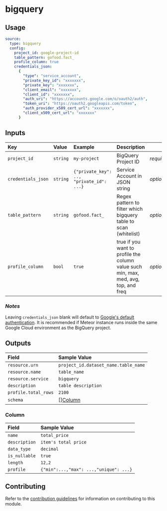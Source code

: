 # bigquery

## Usage

```yaml
source:
  type: bigquery
  config:
    project_id: google-project-id
    table_pattern: gofood.fact_
    profile_column: true
    credentials_json:
      {
        "type": "service_account",
        "private_key_id": "xxxxxxx",
        "private_key": "xxxxxxx",
        "client_email": "xxxxxxx",
        "client_id": "xxxxxxx",
        "auth_uri": "https://accounts.google.com/o/oauth2/auth",
        "token_uri": "https://oauth2.googleapis.com/token",
        "auth_provider_x509_cert_url": "xxxxxxx",
        "client_x509_cert_url": "xxxxxxx"
      }
```

## Inputs

| Key | Value | Example | Description |    |
| :-- | :---- | :------ | :---------- | :- |
| `project_id` | `string` | `my-project` | BigQuery Project ID | *required* |
| `credentials_json` | `string` | `{"private_key": .., "private_id": ...}` | Service Account in JSON string | *optional* |
| `table_pattern` | `string` | `gofood.fact_` | Regex pattern to filter which bigquery table to scan (whitelist) | *optional* |
| `profile_column` | `bool` | `true` | true if you want to profile the column value such min, max, med, avg, top, and freq | *optional* |

### *Notes*

Leaving `credentials_json` blank will default to [Google's default authentication](https://cloud.google.com/docs/authentication/production#automatically). It is recommended if Meteor instance runs inside the same Google Cloud environment as the BigQuery project.

## Outputs

| Field | Sample Value |
| :---- | :---- |
| `resource.urn` | `project_id.dataset_name.table_name` |
| `resource.name` | `table_name` |
| `resource.service` | `bigquery` |
| `description` | `table description` |
| `profile.total_rows` | `2100` |
| `schema` | [][Column](#column) |

### Column

| Field | Sample Value |
| :---- | :---- |
| `name` | `total_price` |
| `description` | `item's total price` |
| `data_type` | `decimal` |
| `is_nullable` | `true` |
| `length` | `12,2` |
| `profile` | `{"min":...,"max": ...,"unique": ...}` |

## Contributing

Refer to the [contribution guidelines](../../../docs/contribute/guide.md#adding-a-new-extractor) for information on contributing to this module.
